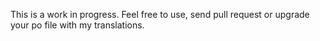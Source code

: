This is a work in progress. Feel free to use, send pull request or upgrade your po file with my translations.
